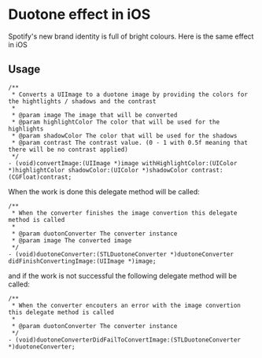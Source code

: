 # Duotone effect in iOS

Spotify's new brand identity is full of bright colours. Here is the same effect in iOS

## Usage

```objc
/**
 * Converts a UIImage to a duotone image by providing the colors for the hightlights / shadows and the contrast
 *
 * @param image The image that will be converted
 * @param highlightColor The color that will be used for the highlights
 * @param shadowColor The color that will be used for the shadows
 * @param contrast The contrast value. (0 - 1 with 0.5f meaning that there will be no contrast applied)
 */
- (void)convertImage:(UIImage *)image withHighlightColor:(UIColor *)highlightColor shadowColor:(UIColor *)shadowColor contrast:(CGFloat)contrast;
```

When the work is done this delegate method will be called:

```objc
/**
 * When the converter finishes the image convertion this delegate method is called
 *
 * @param duotonConverter The converter instance
 * @param image The converted image
 */
- (void)duotoneConverter:(STLDuotoneConverter *)duotoneConverter didFinishConvertingImage:(UIImage *)image;
```

and if the work is not successful the following delegate method will be called:

```objc
/**
 * When the converter encouters an error with the image convertion this delegate method is called
 *
 * @param duotonConverter The converter instance
 */
- (void)duotoneConverterDidFailToConvertImage:(STLDuotoneConverter *)duotoneConverter;
```
